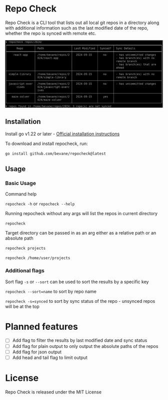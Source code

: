 # Repo Check

Repo Check is a CLI tool that lists out all local git repos in a directory along with
additional information such as the last modified date of the repo, whether the
repo is synced with remote etc.

![repocheck cli output](docs/demo.png)

## Installation

Install go v1.22 or later - [Official installation instructions](https://go.dev/doc/install)

To download and install repocheck, run:

`go install github.com/bevane/repocheck@latest`

## Usage

### Basic Usage

Command help

`repocheck -h` or `repocheck --help`

Running repocheck without any args will list the repos in current directory

`repocheck`

Target directory can be passed in as an arg either as a relative path or an absolute path

`repocheck projects`

`repocheck /home/user/projects`

### Additional flags

Sort flag `-s` or `--sort` can be used to sort the results by a specific key

`repocheck --sort=name` to sort by repo name

`repocheck -s=synced` to sort by sync status of the repo - unsynced repos will be at the top


# Planned features
- [ ] Add flag to filter the results by last modified date and sync status
- [ ] Add flag for plain output to only output the absolute paths of the repos
- [ ] Add flag for json output
- [ ] Add head and tail flag to limit output

# License
Repo Check is released under the MIT License
